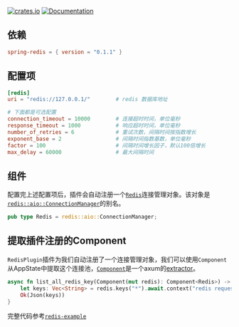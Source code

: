 [![crates.io](https://img.shields.io/crates/v/spring-redis.svg)](https://crates.io/crates/spring-redis)
[![Documentation](https://docs.rs/spring-redis/badge.svg)](https://docs.rs/spring-redis)

## 依赖

```toml
spring-redis = { version = "0.1.1" }
```

## 配置项

```toml
[redis]
uri = "redis://127.0.0.1/"        # redis 数据库地址

# 下面都是可选配置
connection_timeout = 10000        # 连接超时时间，单位毫秒
response_timeout = 1000           # 响应超时时间，单位毫秒
number_of_retries = 6             # 重试次数，间隔时间按指数增长
exponent_base = 2                 # 间隔时间指数基数，单位毫秒
factor = 100                      # 间隔时间增长因子，默认100倍增长
max_delay = 60000                 # 最大间隔时间
```

## 组件

配置完上述配置项后，插件会自动注册一个[`Redis`](https://docs.rs/spring-redis/latest/spring_redis/type.Redis.html)连接管理对象。该对象是[`redis::aio::ConnectionManager`](https://docs.rs/redis/latest/redis/aio/struct.ConnectionManager.html)的别名。

```rust
pub type Redis = redis::aio::ConnectionManager;
```

## 提取插件注册的Component

`RedisPlugin`插件为我们自动注册了一个连接管理对象，我们可以使用`Component`从AppState中提取这个连接池，[`Component`](https://docs.rs/spring-web/latest/spring_web/extractor/struct.Component.html)是一个axum的[extractor](https://docs.rs/axum/latest/axum/extract/index.html)。

```rust
async fn list_all_redis_key(Component(mut redis): Component<Redis>) -> Result<impl IntoResponse> {
    let keys: Vec<String> = redis.keys("*").await.context("redis request failed")?;
    Ok(Json(keys))
}
```

完整代码参考[`redis-example`](https://github.com/spring-rs/spring-rs/tree/master/examples/redis-example)